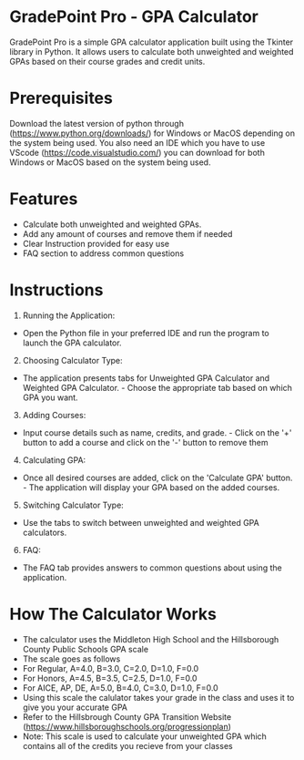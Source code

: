 # GradePoint Pro - GPA Calculator
GradePoint Pro is a simple GPA calculator application built using the Tkinter library in Python. It allows users to calculate both unweighted and weighted GPAs based on their course grades and credit units.
# Prerequisites
Download the latest version of python through (https://www.python.org/downloads/) for Windows or MacOS depending on the system being used. You also need an IDE which you have to use VScode (https://code.visualstudio.com/) you can download for both Windows or MacOS based on the system being used.
# Features
- Calculate both unweighted and weighted GPAs.
- Add any amount of courses and remove them if needed
- Clear Instruction provided for easy use
- FAQ section to address common questions
# Instructions
1. Running the Application:
- Open the Python file in your preferred IDE and run the program to launch the GPA calculator.
2. Choosing Calculator Type:
- The application presents tabs for Unweighted GPA Calculator and Weighted GPA Calculator. - Choose the appropriate tab based on which GPA you want.
3. Adding Courses:
- Input course details such as name, credits, and grade. - Click on the '+' button to add a course and click on the '-' button to remove them
4. Calculating GPA:
- Once all desired courses are added, click on the 'Calculate GPA' button. - The application will display your GPA based on the added courses.
5. Switching Calculator Type:
- Use the tabs to switch between unweighted and weighted GPA calculators.
6. FAQ:
- The FAQ tab provides answers to common questions about using the application.
# How The Calculator Works
- The calculator uses the Middleton High School and the Hillsborough County Public Schools GPA scale
- The scale goes as follows
- For Regular, A=4.0, B=3.0, C=2.0, D=1.0, F=0.0
- For Honors, A=4.5, B=3.5, C=2.5, D=1.0, F=0.0
- For AICE, AP, DE, A=5.0, B=4.0, C=3.0, D=1.0, F=0.0
- Using this scale the calulator takes your grade in the class and uses it to give you your accurate GPA
- Refer to the Hillsbrough County GPA Transition Website (https://www.hillsboroughschools.org/progressionplan)
- Note: This scale is used to calculate your unweighted GPA which contains all of the credits you recieve from your classes
